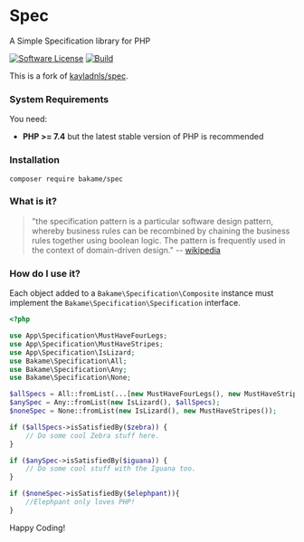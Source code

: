# Spec

A Simple Specification library for PHP

[![Software License](https://img.shields.io/badge/license-MIT-brightgreen.svg?style=flat-square)](LICENSE.md)
[![Build](https://github.com/bakame-php/spec/workflows/build/badge.svg)](https://github.com/bakame-php/spec/actions?query=workflow%3A%22build%22)

This is a fork of [kayladnls/spec](https://github.com/greydnls/spec).

### System Requirements

You need:

- **PHP >= 7.4** but the latest stable version of PHP is recommended

### Installation

```
composer require bakame/spec
```

### What is it?

> "the specification pattern is a particular software design pattern, 
whereby business rules can be recombined by chaining the business 
rules together using boolean logic. The pattern is frequently used in 
the context of domain-driven design." -- [wikipedia](https://en.wikipedia.org/wiki/Specification_pattern)

### How do I use it?

Each object added to a `Bakame\Specification\Composite` instance must implement
the `Bakame\Specification\Specification` interface.

~~~php
<?php

use App\Specification\MustHaveFourLegs;
use App\Specification\MustHaveStripes;
use App\Specification\IsLizard;
use Bakame\Specification\All;
use Bakame\Specification\Any;
use Bakame\Specification\None;

$allSpecs = All::fromList(...[new MustHaveFourLegs(), new MustHaveStripes()]);
$anySpec = Any::fromList(new IsLizard(), $allSpecs);
$noneSpec = None::fromList(new IsLizard(), new MustHaveStripes());

if ($allSpecs->isSatisfiedBy($zebra)) {
    // Do some cool Zebra stuff here. 
} 

if ($anySpec->isSatisfiedBy($iguana)) {
    // Do some cool stuff with the Iguana too.
}

if ($noneSpec->isSatisfiedBy($elephpant)){ 
    //Elephpant only loves PHP!
}
~~~

Happy Coding!
